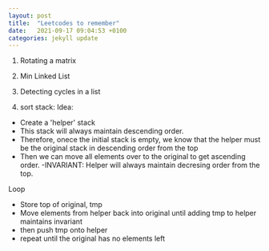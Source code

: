 ```yaml
---
layout: post
title:  "Leetcodes to remember"
date:   2021-09-17 09:04:53 +0100
categories: jekyll update
---
```


1. Rotating a matrix
2. Min Linked List
3. Detecting cycles in a list


4. sort stack:
Idea:

- Create a 'helper' stack
- This stack will always maintain descending order.
- Therefore, onece the initial stack is empty, we know that the helper must be the original stack
in descending order from the top
- Then we can move all elements over to the original to get ascending order.
-INVARIANT: Helper will always maintain decresing order from the top.

Loop
- Store top of original, tmp
- Move elements from helper back into original until adding tmp to helper maintains invariant
- then push tmp onto helper
- repeat until the original has no elements left
